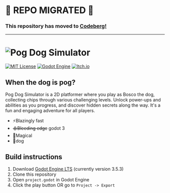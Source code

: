 # 🚧 REPO MIGRATED 🚧
### This repository has moved to [Codeberg!](https://codeberg.org/endercat-studios/pog-dog-simulator)

---

# ![Pog Dog Simulator](https://img.itch.zone/aW1nLzExNTY5MTI5LmdpZg==/original/aYs8%2Bu.gif)

[![MIT License](https://img.shields.io/github/license/endercat126/pog-dog-simulator?style=flat)](https://github.com/endercat126/pog-dog-simulator/blob/main/LICENSE.md) [![Godot Engine](https://img.shields.io/badge/Made%20with%20Godot-%23FFFFFF.svg?style=flat&logo=godot-engine)](https://godotengine.org/) [![Itch.io](https://img.shields.io/badge/Itch.io-%23FF0B34.svg?style=flat&logo=Itch.io&logoColor=white)](https://endercatstudios.itch.io/pog-dog-simulator)
## When the dog is pog?

Pog Dog Simulator is a 2D platformer where you play as Bosco the dog, collecting chips through various challenging levels. Unlock power-ups and abilities as you progress, and discover hidden secrets along the way. It's a fun and engaging adventure for all players.

- ⚡Blazingly fast
- ~~🩸Bleeding edge~~ godot 3
- 🦄Magical
- 🐶dog
## Build instructions
1. Download [Godot Engine LTS](https://godotengine.org/download/3.x) (currently version 3.5.3)
2. Clone this repository
3. Open `project.godot` in Godot Engine
4. Click the play button OR go to `Project -> Export`
